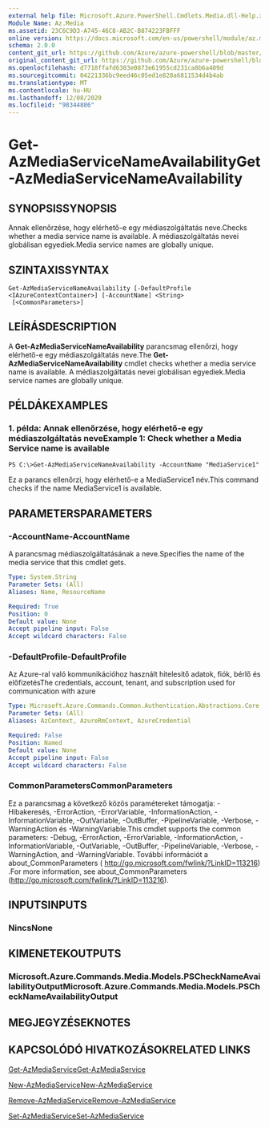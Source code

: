 ```yaml
---
external help file: Microsoft.Azure.PowerShell.Cmdlets.Media.dll-Help.xml
Module Name: Az.Media
ms.assetid: 23C6C9D3-A745-46C8-AB2C-B874223FBFFF
online version: https://docs.microsoft.com/en-us/powershell/module/az.media/get-azmediaservicenameavailability
schema: 2.0.0
content_git_url: https://github.com/Azure/azure-powershell/blob/master/src/Media/Media/help/Get-AzMediaServiceNameAvailability.md
original_content_git_url: https://github.com/Azure/azure-powershell/blob/master/src/Media/Media/help/Get-AzMediaServiceNameAvailability.md
ms.openlocfilehash: d7718ffafd6383e0873e61955cd231ca8b6a409d
ms.sourcegitcommit: 04221336bc9eed46c05ed1e828a6811534d4b4ab
ms.translationtype: MT
ms.contentlocale: hu-HU
ms.lasthandoff: 12/08/2020
ms.locfileid: "98344886"
---
```

# <span data-ttu-id="b58ea-101">Get-AzMediaServiceNameAvailability</span><span class="sxs-lookup"><span data-stu-id="b58ea-101">Get-AzMediaServiceNameAvailability</span></span>

## <span data-ttu-id="b58ea-102">SYNOPSIS</span><span class="sxs-lookup"><span data-stu-id="b58ea-102">SYNOPSIS</span></span>
<span data-ttu-id="b58ea-103">Annak ellenőrzése, hogy elérhető-e egy médiaszolgáltatás neve.</span><span class="sxs-lookup"><span data-stu-id="b58ea-103">Checks whether a media service name is available.</span></span>
<span data-ttu-id="b58ea-104">A médiaszolgáltatás nevei globálisan egyediek.</span><span class="sxs-lookup"><span data-stu-id="b58ea-104">Media service names are globally unique.</span></span>

## <span data-ttu-id="b58ea-105">SZINTAXIS</span><span class="sxs-lookup"><span data-stu-id="b58ea-105">SYNTAX</span></span>

```
Get-AzMediaServiceNameAvailability [-DefaultProfile <IAzureContextContainer>] [-AccountName] <String>
 [<CommonParameters>]
```

## <span data-ttu-id="b58ea-106">LEÍRÁS</span><span class="sxs-lookup"><span data-stu-id="b58ea-106">DESCRIPTION</span></span>
<span data-ttu-id="b58ea-107">A **Get-AzMediaServiceNameAvailability** parancsmag ellenőrzi, hogy elérhető-e egy médiaszolgáltatás neve.</span><span class="sxs-lookup"><span data-stu-id="b58ea-107">The **Get-AzMediaServiceNameAvailability** cmdlet checks whether a media service name is available.</span></span>
<span data-ttu-id="b58ea-108">A médiaszolgáltatás nevei globálisan egyediek.</span><span class="sxs-lookup"><span data-stu-id="b58ea-108">Media service names are globally unique.</span></span>

## <span data-ttu-id="b58ea-109">PÉLDÁK</span><span class="sxs-lookup"><span data-stu-id="b58ea-109">EXAMPLES</span></span>

### <span data-ttu-id="b58ea-110">1. példa: Annak ellenőrzése, hogy elérhető-e egy médiaszolgáltatás neve</span><span class="sxs-lookup"><span data-stu-id="b58ea-110">Example 1: Check whether a Media Service name is available</span></span>
```
PS C:\>Get-AzMediaServiceNameAvailability -AccountName "MediaService1"
```

<span data-ttu-id="b58ea-111">Ez a parancs ellenőrzi, hogy elérhető-e a MediaService1 név.</span><span class="sxs-lookup"><span data-stu-id="b58ea-111">This command checks if the name MediaService1 is available.</span></span>

## <span data-ttu-id="b58ea-112">PARAMETERS</span><span class="sxs-lookup"><span data-stu-id="b58ea-112">PARAMETERS</span></span>

### <span data-ttu-id="b58ea-113">-AccountName</span><span class="sxs-lookup"><span data-stu-id="b58ea-113">-AccountName</span></span>
<span data-ttu-id="b58ea-114">A parancsmag médiaszolgáltatásának a neve.</span><span class="sxs-lookup"><span data-stu-id="b58ea-114">Specifies the name of the media service that this cmdlet gets.</span></span>

```yaml
Type: System.String
Parameter Sets: (All)
Aliases: Name, ResourceName

Required: True
Position: 0
Default value: None
Accept pipeline input: False
Accept wildcard characters: False
```

### <span data-ttu-id="b58ea-115">-DefaultProfile</span><span class="sxs-lookup"><span data-stu-id="b58ea-115">-DefaultProfile</span></span>
<span data-ttu-id="b58ea-116">Az Azure-ral való kommunikációhoz használt hitelesítő adatok, fiók, bérlő és előfizetés</span><span class="sxs-lookup"><span data-stu-id="b58ea-116">The credentials, account, tenant, and subscription used for communication with azure</span></span>

```yaml
Type: Microsoft.Azure.Commands.Common.Authentication.Abstractions.Core.IAzureContextContainer
Parameter Sets: (All)
Aliases: AzContext, AzureRmContext, AzureCredential

Required: False
Position: Named
Default value: None
Accept pipeline input: False
Accept wildcard characters: False
```

### <span data-ttu-id="b58ea-117">CommonParameters</span><span class="sxs-lookup"><span data-stu-id="b58ea-117">CommonParameters</span></span>
<span data-ttu-id="b58ea-118">Ez a parancsmag a következő közös paramétereket támogatja: -Hibakeresés, -ErrorAction, -ErrorVariable, -InformationAction, -InformationVariable, -OutVariable, -OutBuffer, -PipelineVariable, -Verbose, -WarningAction és -WarningVariable.</span><span class="sxs-lookup"><span data-stu-id="b58ea-118">This cmdlet supports the common parameters: -Debug, -ErrorAction, -ErrorVariable, -InformationAction, -InformationVariable, -OutVariable, -OutBuffer, -PipelineVariable, -Verbose, -WarningAction, and -WarningVariable.</span></span> <span data-ttu-id="b58ea-119">További információt a about_CommonParameters ( http://go.microsoft.com/fwlink/?LinkID=113216) .</span><span class="sxs-lookup"><span data-stu-id="b58ea-119">For more information, see about_CommonParameters (http://go.microsoft.com/fwlink/?LinkID=113216).</span></span>

## <span data-ttu-id="b58ea-120">INPUTS</span><span class="sxs-lookup"><span data-stu-id="b58ea-120">INPUTS</span></span>

### <span data-ttu-id="b58ea-121">Nincs</span><span class="sxs-lookup"><span data-stu-id="b58ea-121">None</span></span>

## <span data-ttu-id="b58ea-122">KIMENETEK</span><span class="sxs-lookup"><span data-stu-id="b58ea-122">OUTPUTS</span></span>

### <span data-ttu-id="b58ea-123">Microsoft.Azure.Commands.Media.Models.PSCheckNameAvailabilityOutput</span><span class="sxs-lookup"><span data-stu-id="b58ea-123">Microsoft.Azure.Commands.Media.Models.PSCheckNameAvailabilityOutput</span></span>

## <span data-ttu-id="b58ea-124">MEGJEGYZÉSEK</span><span class="sxs-lookup"><span data-stu-id="b58ea-124">NOTES</span></span>

## <span data-ttu-id="b58ea-125">KAPCSOLÓDÓ HIVATKOZÁSOK</span><span class="sxs-lookup"><span data-stu-id="b58ea-125">RELATED LINKS</span></span>

[<span data-ttu-id="b58ea-126">Get-AzMediaService</span><span class="sxs-lookup"><span data-stu-id="b58ea-126">Get-AzMediaService</span></span>](./Get-AzMediaService.md)

[<span data-ttu-id="b58ea-127">New-AzMediaService</span><span class="sxs-lookup"><span data-stu-id="b58ea-127">New-AzMediaService</span></span>](./New-AzMediaService.md)

[<span data-ttu-id="b58ea-128">Remove-AzMediaService</span><span class="sxs-lookup"><span data-stu-id="b58ea-128">Remove-AzMediaService</span></span>](./Remove-AzMediaService.md)

[<span data-ttu-id="b58ea-129">Set-AzMediaService</span><span class="sxs-lookup"><span data-stu-id="b58ea-129">Set-AzMediaService</span></span>](./Set-AzMediaService.md)


